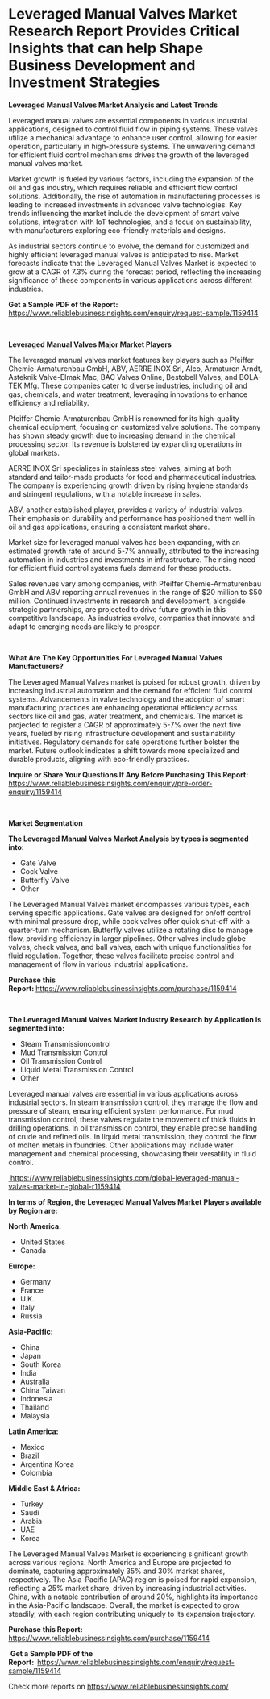 <p><h1>Leveraged Manual Valves Market Research Report Provides Critical Insights that can help Shape Business Development and Investment Strategies</h1></p><p><strong>Leveraged Manual Valves Market Analysis and Latest Trends</strong></p>
<p><p>Leveraged manual valves are essential components in various industrial applications, designed to control fluid flow in piping systems. These valves utilize a mechanical advantage to enhance user control, allowing for easier operation, particularly in high-pressure systems. The unwavering demand for efficient fluid control mechanisms drives the growth of the leveraged manual valves market.</p><p>Market growth is fueled by various factors, including the expansion of the oil and gas industry, which requires reliable and efficient flow control solutions. Additionally, the rise of automation in manufacturing processes is leading to increased investments in advanced valve technologies. Key trends influencing the market include the development of smart valve solutions, integration with IoT technologies, and a focus on sustainability, with manufacturers exploring eco-friendly materials and designs.</p><p>As industrial sectors continue to evolve, the demand for customized and highly efficient leveraged manual valves is anticipated to rise. Market forecasts indicate that the Leveraged Manual Valves Market is expected to grow at a CAGR of 7.3% during the forecast period, reflecting the increasing significance of these components in various applications across different industries.</p></p>
<p><strong>Get a Sample PDF of the Report:&nbsp;</strong> <a href="https://www.reliablebusinessinsights.com/enquiry/request-sample/1159414?utm_campaign=3083&utm_medium=2&utm_source=Github&utm_content=ia&utm_term=22032025&utm_id=leveraged-manual-valves">https://www.reliablebusinessinsights.com/enquiry/request-sample/1159414</a></p>
<p>&nbsp;</p>
<p><strong>Leveraged Manual Valves Major Market Players</strong></p>
<p><p>The leveraged manual valves market features key players such as Pfeiffer Chemie-Armaturenbau GmbH, ABV, AERRE INOX Srl, Alco, Armaturen Arndt, Asteknik Valve-Elmak Mac, BAC Valves Online, Bestobell Valves, and BOLA-TEK Mfg. These companies cater to diverse industries, including oil and gas, chemicals, and water treatment, leveraging innovations to enhance efficiency and reliability.</p><p>Pfeiffer Chemie-Armaturenbau GmbH is renowned for its high-quality chemical equipment, focusing on customized valve solutions. The company has shown steady growth due to increasing demand in the chemical processing sector. Its revenue is bolstered by expanding operations in global markets.</p><p>AERRE INOX Srl specializes in stainless steel valves, aiming at both standard and tailor-made products for food and pharmaceutical industries. The company is experiencing growth driven by rising hygiene standards and stringent regulations, with a notable increase in sales.</p><p>ABV, another established player, provides a variety of industrial valves. Their emphasis on durability and performance has positioned them well in oil and gas applications, ensuring a consistent market share.</p><p>Market size for leveraged manual valves has been expanding, with an estimated growth rate of around 5-7% annually, attributed to the increasing automation in industries and investments in infrastructure. The rising need for efficient fluid control systems fuels demand for these products.</p><p>Sales revenues vary among companies, with Pfeiffer Chemie-Armaturenbau GmbH and ABV reporting annual revenues in the range of $20 million to $50 million. Continued investments in research and development, alongside strategic partnerships, are projected to drive future growth in this competitive landscape. As industries evolve, companies that innovate and adapt to emerging needs are likely to prosper.</p></p>
<p>&nbsp;</p>
<p><strong>What Are The Key Opportunities For Leveraged Manual Valves Manufacturers?</strong></p>
<p><p>The Leveraged Manual Valves market is poised for robust growth, driven by increasing industrial automation and the demand for efficient fluid control systems. Advancements in valve technology and the adoption of smart manufacturing practices are enhancing operational efficiency across sectors like oil and gas, water treatment, and chemicals. The market is projected to register a CAGR of approximately 5-7% over the next five years, fueled by rising infrastructure development and sustainability initiatives. Regulatory demands for safe operations further bolster the market. Future outlook indicates a shift towards more specialized and durable products, aligning with eco-friendly practices.</p></p>
<p><strong>Inquire or Share Your Questions If Any Before Purchasing This Report:</strong> <a href="https://www.reliablebusinessinsights.com/enquiry/pre-order-enquiry/1159414?utm_campaign=3083&utm_medium=2&utm_source=Github&utm_content=ia&utm_term=22032025&utm_id=leveraged-manual-valves">https://www.reliablebusinessinsights.com/enquiry/pre-order-enquiry/1159414</a></p>
<p>&nbsp;</p>
<p><strong>Market Segmentation</strong></p>
<p><strong>The Leveraged Manual Valves Market Analysis by types is segmented into:</strong></p>
<p><ul><li>Gate Valve</li><li>Cock Valve</li><li>Butterfly Valve</li><li>Other</li></ul></p>
<p><p>The Leveraged Manual Valves market encompasses various types, each serving specific applications. Gate valves are designed for on/off control with minimal pressure drop, while cock valves offer quick shut-off with a quarter-turn mechanism. Butterfly valves utilize a rotating disc to manage flow, providing efficiency in larger pipelines. Other valves include globe valves, check valves, and ball valves, each with unique functionalities for fluid regulation. Together, these valves facilitate precise control and management of flow in various industrial applications.</p></p>
<p><strong>Purchase this Report:&nbsp;</strong><a href="https://www.reliablebusinessinsights.com/purchase/1159414?utm_campaign=3083&utm_medium=2&utm_source=Github&utm_content=ia&utm_term=22032025&utm_id=leveraged-manual-valves">https://www.reliablebusinessinsights.com/purchase/1159414</a></p>
<p>&nbsp;</p>
<p><strong>The Leveraged Manual Valves Market Industry Research by Application is segmented into:</strong></p>
<p><ul><li>Steam Transmissioncontrol</li><li>Mud Transmission Control</li><li>Oil Transmission Control</li><li>Liquid Metal Transmission Control</li><li>Other</li></ul></p>
<p><p>Leveraged manual valves are essential in various applications across industrial sectors. In steam transmission control, they manage the flow and pressure of steam, ensuring efficient system performance. For mud transmission control, these valves regulate the movement of thick fluids in drilling operations. In oil transmission control, they enable precise handling of crude and refined oils. In liquid metal transmission, they control the flow of molten metals in foundries. Other applications may include water management and chemical processing, showcasing their versatility in fluid control.</p></p>
<p><a href="https://www.reliablebusinessinsights.com/global-leveraged-manual-valves-market-in-global-r1159414?utm_campaign=3083&utm_medium=2&utm_source=Github&utm_content=ia&utm_term=22032025&utm_id=leveraged-manual-valves">&nbsp;https://www.reliablebusinessinsights.com/global-leveraged-manual-valves-market-in-global-r1159414</a></p>
<p><strong>In terms of Region, the Leveraged Manual Valves Market Players available by Region are:</strong></p>
<p>
    <p> <strong> North America: </strong>
        <ul>
            <li>United States</li>
            <li>Canada</li>
        </ul>
        </p> 
    <p> <strong> Europe: </strong>
        <ul>
            <li>Germany</li>
            <li>France</li>
            <li>U.K.</li>
            <li>Italy</li>
            <li>Russia</li>
        </ul>
        </p> 
    <p> <strong> Asia-Pacific: </strong>
        <ul>
            <li>China</li>
            <li>Japan</li>
            <li>South Korea</li>
            <li>India</li>
            <li>Australia</li>
            <li>China Taiwan</li>
            <li>Indonesia</li>
            <li>Thailand</li>
            <li>Malaysia</li>
        </ul>
        </p> 
    <p> <strong> Latin America: </strong>
        <ul>
            <li>Mexico</li>
            <li>Brazil</li>
            <li>Argentina Korea</li>
            <li>Colombia</li>
        </ul>
        </p> 
    <p> <strong> Middle East & Africa: </strong>
        <ul>
            <li>Turkey</li>
            <li>Saudi</li>
            <li>Arabia</li>
            <li>UAE</li>
            <li>Korea</li>
        </ul>
    </p>
    </p>
<p><p>The Leveraged Manual Valves Market is experiencing significant growth across various regions. North America and Europe are projected to dominate, capturing approximately 35% and 30% market shares, respectively. The Asia-Pacific (APAC) region is poised for rapid expansion, reflecting a 25% market share, driven by increasing industrial activities. China, with a notable contribution of around 20%, highlights its importance in the Asia-Pacific landscape. Overall, the market is expected to grow steadily, with each region contributing uniquely to its expansion trajectory.</p></p>
<p><strong>Purchase this Report: </strong><a href="https://www.reliablebusinessinsights.com/purchase/1159414?utm_campaign=3083&utm_medium=2&utm_source=Github&utm_content=ia&utm_term=22032025&utm_id=leveraged-manual-valves">https://www.reliablebusinessinsights.com/purchase/1159414</a></p>
<p>&nbsp;<strong>Get a Sample PDF of the Report:&nbsp;&nbsp;</strong><a href="https://www.reliablebusinessinsights.com/enquiry/request-sample/1159414?utm_campaign=3083&utm_medium=2&utm_source=Github&utm_content=ia&utm_term=22032025&utm_id=leveraged-manual-valves">https://www.reliablebusinessinsights.com/enquiry/request-sample/1159414</a></p>
<p><strong></strong></p>
<p>Check more reports on <a href="https://www.reliablebusinessinsights.com/?utm_campaign=3083&utm_medium=2&utm_source=Github&utm_content=ia&utm_term=22032025&utm_id=leveraged-manual-valves">https://www.reliablebusinessinsights.com/</a></p>
